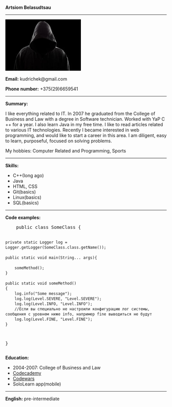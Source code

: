 <link rel="stylesheet" href="styles.css">
<div class = "editing">
<p><strong>Artsiom Belasudtsau</strong></p><hr>
<img src = "/assets/images/photo.png" alt = "my photo">
<p><strong>Email:</strong> kudrichek@gmail.com</p>
<p><strong>Phone number:</strong> +375(29)6659541</p><hr>

<p><strong>Summary:</strong></p>
<p>I like everything related to IT. In 2007 he graduated from the College of Business and Law with a degree in Software technician.
Worked with YaP C ++ for a year. I also learn Java in my free time. I like to read articles related to various IT technologies.
Recently I became interested in web programming, and would like to start a career in this area. I am diligent, easy to learn, purposeful, focused on solving problems.</p>
<p>My hobbies: Computer Related and Programming, Sports</p><hr>

<p><strong>Skills:</strong></p>
<p>
<ul>
  <li>C++(long ago)</li>
  <li>Java</li>
  <li>HTML, CSS</li>
  <li>Git(basics)</li>
  <li>Linux(basics)</li> 
  <li>SQL(basics)</li>
</ul>
</p>
<hr>

<p><strong>Code examples:</strong>
  <p>
    <pre>
    public class SomeClass {

    private static Logger log = Logger.getLogger(SomeClass.class.getName());

    public static void main(String... args){

        someMethod();
    }

    public static void someMethod()
    {
        log.info("Some message");
        log.log(Level.SEVERE, "Level.SEVERE");
        log.log(Level.INFO, "Level.INFO");
        //Если вы специально не настроили конфигурацию лог системы, сообщения с уровнем ниже info, например fine выводиться не будут
        log.log(Level.FINE, "Level.FINE");
    }
}
</pre>
</p>

<p><strong>Education:</strong></p>
<p>
  <ul>
    <li>2004-2007: College of Business and Law</li>
    <li><a href = "https://www.codecademy.com/profiles/kudri">Codecademy</a></li>
    <li><a href = "https://www.codewars.com/users/Kraken02">Codewars</a></li>
    <li>SoloLearn app(mobile)</li>
  </ul>
</p>
<hr>

<p><strong>English: </strong>pre-intermediate</p>
</div>


